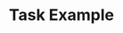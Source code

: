 ---
title: Task Example
weight: 1
variants: +flyte -serverless -byoc -selfmanaged
layout: py_example
example_file: /external/unionai-examples/v1/flyte-integrations/flytekit-plugins/greatexpectations_plugin/greatexpectations_plugin/task_example.py
---